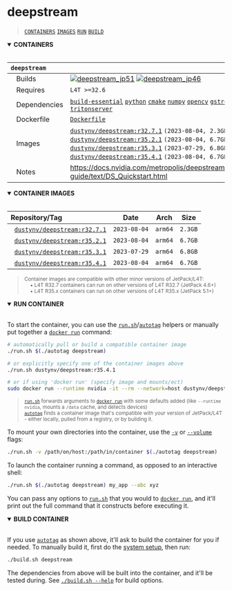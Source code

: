 # deepstream

> [`CONTAINERS`](#user-content-containers) [`IMAGES`](#user-content-images) [`RUN`](#user-content-run) [`BUILD`](#user-content-build)

<details open>
<summary><b><a id="containers">CONTAINERS</a></b></summary>
<br>

| **`deepstream`** | |
| :-- | :-- |
| &nbsp;&nbsp;&nbsp;Builds | [![`deepstream_jp51`](https://img.shields.io/github/actions/workflow/status/dusty-nv/jetson-containers/deepstream_jp51.yml?label=deepstream:jp51)](https://github.com/dusty-nv/jetson-containers/actions/workflows/deepstream_jp51.yml) [![`deepstream_jp46`](https://img.shields.io/github/actions/workflow/status/dusty-nv/jetson-containers/deepstream_jp46.yml?label=deepstream:jp46)](https://github.com/dusty-nv/jetson-containers/actions/workflows/deepstream_jp46.yml) |
| &nbsp;&nbsp;&nbsp;Requires | `L4T >=32.6` |
| &nbsp;&nbsp;&nbsp;Dependencies | [`build-essential`](/packages/build-essential) [`python`](/packages/python) [`cmake`](/packages/cmake/cmake_pip) [`numpy`](/packages/numpy) [`opencv`](/packages/opencv) [`gstreamer`](/packages/gstreamer) [`tritonserver`](/packages/tritonserver) |
| &nbsp;&nbsp;&nbsp;Dockerfile | [`Dockerfile`](Dockerfile) |
| &nbsp;&nbsp;&nbsp;Images | [`dustynv/deepstream:r32.7.1`](https://hub.docker.com/r/dustynv/deepstream/tags) `(2023-08-04, 2.3GB)`<br>[`dustynv/deepstream:r35.2.1`](https://hub.docker.com/r/dustynv/deepstream/tags) `(2023-08-04, 6.7GB)`<br>[`dustynv/deepstream:r35.3.1`](https://hub.docker.com/r/dustynv/deepstream/tags) `(2023-07-29, 6.8GB)`<br>[`dustynv/deepstream:r35.4.1`](https://hub.docker.com/r/dustynv/deepstream/tags) `(2023-08-04, 6.7GB)` |
| &nbsp;&nbsp;&nbsp;Notes | https://docs.nvidia.com/metropolis/deepstream/dev-guide/text/DS_Quickstart.html |

</details>

<details open>
<summary><b><a id="images">CONTAINER IMAGES</a></b></summary>
<br>

| Repository/Tag | Date | Arch | Size |
| :-- | :--: | :--: | :--: |
| &nbsp;&nbsp;[`dustynv/deepstream:r32.7.1`](https://hub.docker.com/r/dustynv/deepstream/tags) | `2023-08-04` | `arm64` | `2.3GB` |
| &nbsp;&nbsp;[`dustynv/deepstream:r35.2.1`](https://hub.docker.com/r/dustynv/deepstream/tags) | `2023-08-04` | `arm64` | `6.7GB` |
| &nbsp;&nbsp;[`dustynv/deepstream:r35.3.1`](https://hub.docker.com/r/dustynv/deepstream/tags) | `2023-07-29` | `arm64` | `6.8GB` |
| &nbsp;&nbsp;[`dustynv/deepstream:r35.4.1`](https://hub.docker.com/r/dustynv/deepstream/tags) | `2023-08-04` | `arm64` | `6.7GB` |

> <sub>Container images are compatible with other minor versions of JetPack/L4T:</sub><br>
> <sub>&nbsp;&nbsp;&nbsp;&nbsp;• L4T R32.7 containers can run on other versions of L4T R32.7 (JetPack 4.6+)</sub><br>
> <sub>&nbsp;&nbsp;&nbsp;&nbsp;• L4T R35.x containers can run on other versions of L4T R35.x (JetPack 5.1+)</sub><br>
</details>

<details open>
<summary><b><a id="run">RUN CONTAINER</a></b></summary>
<br>

To start the container, you can use the [`run.sh`](/docs/run.md)/[`autotag`](/docs/run.md#autotag) helpers or manually put together a [`docker run`](https://docs.docker.com/engine/reference/commandline/run/) command:
```bash
# automatically pull or build a compatible container image
./run.sh $(./autotag deepstream)

# or explicitly specify one of the container images above
./run.sh dustynv/deepstream:r35.4.1

# or if using 'docker run' (specify image and mounts/ect)
sudo docker run --runtime nvidia -it --rm --network=host dustynv/deepstream:r35.4.1
```
> <sup>[`run.sh`](/docs/run.md) forwards arguments to [`docker run`](https://docs.docker.com/engine/reference/commandline/run/) with some defaults added (like `--runtime nvidia`, mounts a `/data` cache, and detects devices)</sup><br>
> <sup>[`autotag`](/docs/run.md#autotag) finds a container image that's compatible with your version of JetPack/L4T - either locally, pulled from a registry, or by building it.</sup>

To mount your own directories into the container, use the [`-v`](https://docs.docker.com/engine/reference/commandline/run/#volume) or [`--volume`](https://docs.docker.com/engine/reference/commandline/run/#volume) flags:
```bash
./run.sh -v /path/on/host:/path/in/container $(./autotag deepstream)
```
To launch the container running a command, as opposed to an interactive shell:
```bash
./run.sh $(./autotag deepstream) my_app --abc xyz
```
You can pass any options to [`run.sh`](/docs/run.md) that you would to [`docker run`](https://docs.docker.com/engine/reference/commandline/run/), and it'll print out the full command that it constructs before executing it.
</details>
<details open>
<summary><b><a id="build">BUILD CONTAINER</b></summary>
<br>

If you use [`autotag`](/docs/run.md#autotag) as shown above, it'll ask to build the container for you if needed.  To manually build it, first do the [system setup](/docs/setup.md), then run:
```bash
./build.sh deepstream
```
The dependencies from above will be built into the container, and it'll be tested during.  See [`./build.sh --help`](/jetson_containers/build.py) for build options.
</details>
